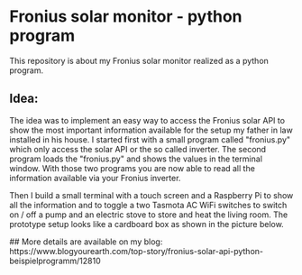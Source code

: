 # Fronius solar monitor - python program
This repository is about my Fronius solar monitor realized as a python program.


## Idea:
The idea was to implement an easy way to access the Fronius solar API to show the most important information available for the setup my father in law installed in his house. I started first with a small program called "fronius.py" which only access the solar API or the so called inverter. The second program loads the "fronius.py" and shows the values in the terminal window. 
With those two programs you are now able to read all the information available via your Fronius inverter.

Then I build a small terminal with a touch screen and a Raspberry Pi to show all the information and to toggle a two Tasmota AC WiFi switches to switch on / off a pump and an electric stove to store and heat the living room. The prototype setup looks like a cardboard box as shown in the picture below.

<picture>
## More details are available on my blog: 
https://www.blogyourearth.com/top-story/fronius-solar-api-python-beispielprogramm/12810
